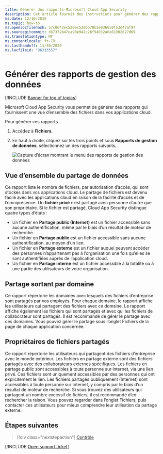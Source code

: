 ```yaml
---
title: Générer des rapports-Microsoft Cloud App Security
description: Cet article fournit des instructions pour générer des rapports de gestion des données dans Microsoft Cloud App Security.
ms.date: 12/10/2018
ms.topic: how-to
ms.openlocfilehash: 57c0642ec520ec53dbb78b5e036650fb3d47af97
ms.sourcegitcommit: d87372b47ca98e942c2bf94032a6a61902627d69
ms.translationtype: MT
ms.contentlocale: fr-FR
ms.lasthandoff: 11/30/2020
ms.locfileid: "96313557"
---
```

# <a name="generate-data-management-reports"></a>Générer des rapports de gestion des données

[!INCLUDE [Banner for top of topics](includes/banner.md)]

Microsoft Cloud App Security vous permet de générer des rapports qui fournissent une vue d’ensemble des fichiers dans vos applications cloud.

Pour générer ces rapports

1. Accédez à **Fichiers**.
2. En haut à droite, cliquez sur les trois points et sous **Rapports de gestion de données**, sélectionnez un des rapports suivants.

    ![Capture d’écran montrant le menu des rapports de gestion des données](media/reports.png)

## <a name="data-sharing-overview"></a>Vue d’ensemble du partage de données

Ce rapport liste le nombre de fichiers, par autorisation d’accès, qui sont stockés dans vos applications cloud. Le partage de fichiers est devenu facile avec les applications cloud en raison de la facilité d’accès et de l’omniprésence. Un **fichier privé** n’est partagé avec personne d’autre que son propriétaire. Si le fichier est partagé, Cloud App Security distingue quatre types d’états :

- Un fichier en **Partage public (Internet)** est un fichier accessible sans aucune authentification, même par le biais d’un résultat de moteur de recherche.
- Un fichier en **Partage public** est un fichier accessible sans aucune authentification, au moyen d’un lien.
- Un fichier en **Partage externe** est un fichier auquel peuvent accéder des personnes n’appartenant pas à l’organisation une fois qu’elles se sont authentifiées auprès de l’application cloud.
- Un fichier en **Partage interne** est un fichier accessible à la totalité ou à une partie des utilisateurs de votre organisation.

## <a name="outbound-sharing-by-domain"></a>Partage sortant par domaine

Ce rapport répertorie les domaines avec lesquels des fichiers d’entreprise sont partagés par vos employés. Pour chaque domaine, le rapport affiche les utilisateurs qui partagent des fichiers avec ce domaine. Le rapport affiche également les fichiers qui sont partagés et avec qui les fichiers de collaborateur sont partagés. Il est recommandé de gérer le partage avec ces domaines. Vous pouvez gérer le partage sous l’onglet Fichiers de la page de chaque application concernée.

## <a name="owners-of-shared-files"></a>Propriétaires de fichiers partagés

Ce rapport répertorie les utilisateurs qui partagent des fichiers d’entreprise avec le monde extérieur. Les fichiers en partage externe sont des fichiers partagés avec des collaborateurs externes spécifiques. Les fichiers en partage public sont accessibles à toute personne sur Internet, via une lien privé. Ces fichiers sont uniquement accessibles par des personnes qui ont explicitement le lien. Les fichiers partagés publiquement (Internet) sont accessibles à toute personne sur Internet, y compris par le biais d’un résultat de moteur de recherche. Si vous trouvez des utilisateurs qui partagent un nombre excessif de fichiers, il est recommandé d’en rechercher la raison. Vous pouvez regarder dans l’onglet Fichiers, puis contacter ces utilisateurs pour mieux comprendre leur utilisation du partage externe.

## <a name="next-steps"></a>Étapes suivantes

> [!div class="nextstepaction"]
> [Contrôle](control.md)

[!INCLUDE [Open support ticket](includes/support.md)]
